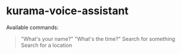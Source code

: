 # kurama-voice-assistant
Available commands: 
> "What's your name?"
> "What's the time?"
> Search for something
> Search for a location
